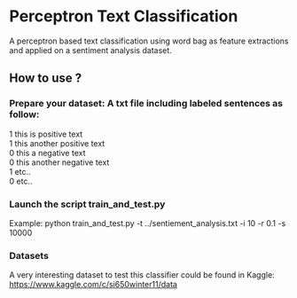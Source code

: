 # Perceptron Text Classification
A perceptron based text classification using word bag as feature extractions and applied on a sentiment analysis dataset.

## How to use ?
### Prepare your dataset: A txt file including labeled sentences as follow:
1 this is positive text
<br>1 this another positive text
<br>0 this a negative text
<br>0 this another negative text
<br>1 etc..
<br>0 etc..
### Launch the script train_and_test.py
Example: python train_and_test.py -t ../sentiement_analysis.txt  -i 10 -r 0.1 -s 10000
### Datasets
A very interesting dataset to test this classifier could be found in Kaggle: https://www.kaggle.com/c/si650winter11/data



